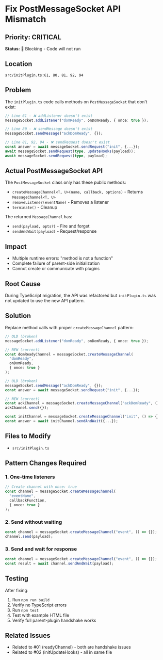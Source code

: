 # Fix PostMessageSocket API Mismatch

## Priority: CRITICAL
**Status:** 🔴 Blocking - Code will not run

## Location
`src/initPlugin.ts:61, 80, 81, 92, 94`

## Problem
The `initPlugin.ts` code calls methods on `PostMessageSocket` that don't exist:

```typescript
// Line 61 - ❌ addListener doesn't exist
messageSocket.addListener("domReady", onDomReady, { once: true });

// Line 80 - ❌ sendMessage doesn't exist
messageSocket.sendMessage("ackDomReady", {});

// Line 81, 92, 94 - ❌ sendRequest doesn't exist
const answer = await messageSocket.sendRequest("init", {...});
await messageSocket.sendRequest(type, updateHooks(payload));
await messageSocket.sendRequest(type, payload);
```

## Actual PostMessageSocket API
The `PostMessageSocket` class only has these public methods:
- `createMessageChannel<T, U>(name, callback, options)` - Returns `MessageChannel<T, U>`
- `removeListener(eventName)` - Removes a listener
- `terminate()` - Cleanup

The returned `MessageChannel` has:
- `send(payload, opts?)` - Fire and forget
- `sendAndWait(payload)` - Request/response

## Impact
- Multiple runtime errors: "method is not a function"
- Complete failure of parent-side initialization
- Cannot create or communicate with plugins

## Root Cause
During TypeScript migration, the API was refactored but `initPlugin.ts` was not updated to use the new API pattern.

## Solution

Replace method calls with proper `createMessageChannel` pattern:

```typescript
// OLD (broken)
messageSocket.addListener("domReady", onDomReady, { once: true });

// NEW (correct)
const domReadyChannel = messageSocket.createMessageChannel(
  "domReady",
  onDomReady,
  { once: true }
);
```

```typescript
// OLD (broken)
messageSocket.sendMessage("ackDomReady", {});
const answer = await messageSocket.sendRequest("init", {...});

// NEW (correct)
const ackChannel = messageSocket.createMessageChannel("ackDomReady", () => {});
ackChannel.send({});

const initChannel = messageSocket.createMessageChannel("init", () => {});
const answer = await initChannel.sendAndWait({...});
```

## Files to Modify
- `src/initPlugin.ts`

## Pattern Changes Required

### 1. One-time listeners
```typescript
// Create channel with once: true
const channel = messageSocket.createMessageChannel(
  "eventName",
  callbackFunction,
  { once: true }
);
```

### 2. Send without waiting
```typescript
const channel = messageSocket.createMessageChannel("event", () => {});
channel.send(payload);
```

### 3. Send and wait for response
```typescript
const channel = messageSocket.createMessageChannel("event", () => {});
const result = await channel.sendAndWait(payload);
```

## Testing
After fixing:
1. Run `npm run build`
2. Verify no TypeScript errors
3. Run `npm test`
4. Test with example HTML file
5. Verify full parent-plugin handshake works

## Related Issues
- Related to #01 (readyChannel) - both are handshake issues
- Related to #02 (initUpdateHooks) - all in same file
